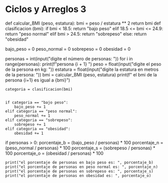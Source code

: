 # Ciclos y Arreglos 3

def calcular_BMI (peso, estatura):
    bmi = peso / estatura ** 2
    return bmi
def clasificacion (bmi):
    if bmi < 18.5:
        return "bajo peso"
    elif 18.5 <= bmi <= 24.9:
        return "peso normal"
    elif bmi > 24.5:
        return "sobrepeso"
    else:
        return "obesidad"
    
bajo_peso = 0
peso_normal = 0
sobrepeso = 0
obesidad = 0

personas = int(input("digite el número de personas: "))
for i in range(personas):
    print(f"persona {i + 1} ")
    peso = float(input("digite el peso de la persona en kg: "))
    estatura = float(input("digite la estatura en metros de la persona: "))
    bmi = calcular_BMI (peso, estatura)
    print(f" el bmi de la persona {i+1} es igual a {bmi}")



    categoria = clasificacion(bmi)

    
    if categoria == "bajo peso":
        bajo_peso += 1
    elif categoria == "peso normal":
        peso_normal += 1
    elif categoria == "sobrepeso":
        sobrepeso += 1
    elif categoria == "obesidad":
        obesidad += 1
    

if personas > 0:
    porcentaje_b = (bajo_peso / personas) * 100
    porcentaje_n = (peso_normal / personas) * 100
    porcentaje_s = (sobrepeso / personas) * 100
    porcentaje_o = (obesidad / personas) * 100

    print("el porcentaje de personas en bajo peso es: ", porcentaje_b)
    print("el porcentaje de personas en peso normal es: ", porcentaje_n)
    print("el porcentaje de personas en sobrepeso es: ", porcentaje_s)
    print("el porcentaje de personas en obesidad es: ", porcentaje_o)
